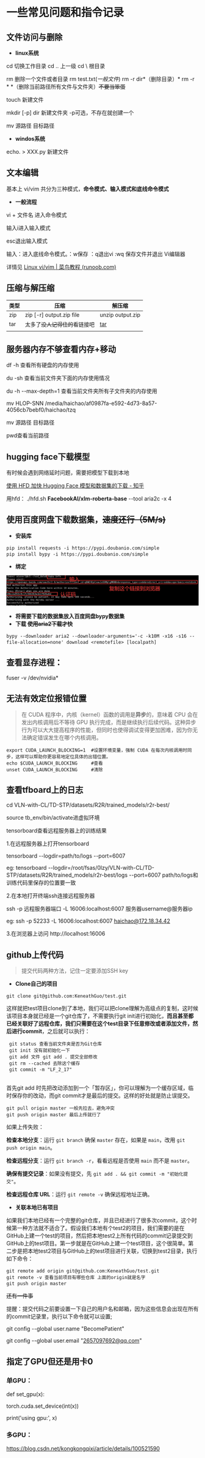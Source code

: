 # 一些常见问题和指令记录

## 文件访问与删除

* **linux系统**

cd 切换工作目录 cd .. 上一级  cd \ 根目录

rm 删除一个文件或者目录  rm test.txt(*一般文件*) rm  -r  dir*（删除目录）* rm  -r  * *（删除当前路径所有文件与文件夹）~~不要当笨蛋~~

touch 新建文件

mkdir [-p] dir  新建文件夹 -p可选，不存在就创建一个

mv 源路径 目标路径

* **windos系统**

echo. > XXX.py 新建文件

## 文本编辑

基本上 vi/vim 共分为三种模式，**命令模式、输入模式和底线命令模式**

* **一般流程**

vi + 文件名 进入命令模式

输入i进入输入模式

esc退出输入模式

输入：进入底线命令模式。：w保存  ：q退出vi  :wq  保存文件并退出 Vi编辑器

详情见 [Linux vi/vim | 菜鸟教程 (runoob.com)](https://www.runoob.com/linux/linux-vim.html)

## 压缩与解压缩

| 类型 | 压缩                           | 解压缩                                                  |
| ---- | ------------------------------ | ------------------------------------------------------- |
| zip  | zip [-r] output.zip file       | unzip output.zip                                        |
| tar  | 太多了~~没人记得住的~~看链接吧 | [tar](https://www.runoob.com/linux/linux-comm-tar.html) |
|      |                                |                                                         |



## 服务器内存不够查看内存+移动

df -h 查看所有硬盘的内存使用

du -sh 查看当前文件夹下面的内存使用情况

du -h --max-depth=1 查看当前文件夹所有子文件夹的内存使用

mv HLOP-SNN /media/haichao/af0987fa-e592-4d73-8a57-4056cb7bebf0/haichao/tzq

mv 源路径 目标路径

pwd查看当前路径



## hugging face下载模型

有时候会遇到网络延时问题，需要把模型下载到本地

[使用 HFD 加快 Hugging Face 模型和数据集的下载 - 知乎](https://zhuanlan.zhihu.com/p/721778923)

用hfd： ./hfd.sh **FacebookAI/xlm-roberta-base** --tool aria2c -x 4



## 使用百度网盘下载数据集，~~速度还行（5M/s)~~

* **安装库**

```shell
pip install requests -i https://pypi.doubanio.com/simple
pip install bypy -i https://pypi.doubanio.com/simple

```

* **绑定**

![百度网盘绑定](./img/百度网盘绑定.png)

* **将需要下载的数据集放入百度网盘bypy数据集**
* **下载  ~~使用aria2下载才快~~**

```shell
bypy --downloader aria2 --downloader-arguments='-c -k10M -x16 -s16 --file-allocation=none' download <remotefile> [localpath]
```



## 查看显存进程：

fuser -v /dev/nvidia*



## 无法有效定位报错位置

>在 CUDA 程序中，内核（kernel）函数的调用是**异步**的，意味着 CPU 会在发出内核调用后不等待 GPU 执行完成，而是继续执行后续代码。这种异步行为可以大大提高程序的性能，但同时也使得调试变得更加困难，因为你无法确定错误发生在哪个内核调用。

```shell
export CUDA_LAUNCH_BLOCKING=1  #设置环境变量，强制 CUDA 在每次内核调用时同步，这样可以帮助你更容易地定位具体的出错位置。
echo $CUDA_LAUNCH_BLOCKING     #查看
unset CUDA_LAUNCH_BLOCKING     #清除
```



## 查看tfboard上的日志

cd VLN-with-CL/TD-STP/datasets/R2R/trained_models/r2r-best/

source tb_env/bin/activate进虚拟环境

tensorboard查看远程服务器上的训练结果

1.在远程服务器上打开tensorboard

tensorboard --logdir=path/to/logs --port=6007

eg: tensorboard --logdir=/root/fsas/0lzy/VLN-with-CL/TD-STP/datasets/R2R/trained_models/r2r-best/logs --port=6007
path/to/logs和训练代码里保存的位置要一致

2.在本地打开终端ssh连接远程服务器 

ssh -p 远程服务器端口 -L 16006:localhost:6007 服务器username@服务器ip

eg: ssh -p 52233 -L 16006:localhost:6007 haichao@172.18.34.42

3.在浏览器上访问 http://localhost:16006



## github上传代码

>提交代码两种方法，记住一定要添加SSH key

* **Clone自己的项目**

```shell
git clone git@github.com:KeneathGuo/test.git
```

这样就把test项目clone到了本地，我们可以把clone理解为高级点的复制，这时候该项目本身就已经是一个git仓库了，不需要执行git init进行初始化，**而且甚至都已经关联好了远程仓库，我们只需要在这个test目录下任意修改或者添加文件，然后进行commit**，之后就可以执行：

```shell
 git status 查看当前文件夹是否为Git仓库
 git init 没有就初始化一下
 git add 文件 git add . 提交全部修改
 git rm --cached 去除这个缓存
 git commit -m "LF_2_17"
 
```

首先git add 时先把改动添加到一个「暂存区」，你可以理解为一个缓存区域，临时保存你的改动，而git commit才是最后的提交。这样的好处就是防止误提交。

```shell
git pull origin master 一般先拉去，避免冲突
git push origin master 最后上传就行了
```

如果上传失败：

**检查本地分支**：运行 `git branch` 确保 `master` 存在，如果是 `main`，改用 `git push origin main`。

**检查远程分支**：运行 `git branch -r`，看看远程是否使用 `main` 而不是 `master`。

**确保有提交记录**：如果没有提交，先 `git add . && git commit -m "初始化提交"`。

**检查远程仓库 URL**：运行 `git remote -v` 确保远程地址正确。

* **关联本地已有项目**

如果我们本地已经有一个完整的git仓库，并且已经进行了很多次commit，这个时候第一种方法就不适合了。假设我们本地有个test2的项目，我们需要的是在GitHub上建一个test的项目，然后把本地test2上所有代码的commit记录提交到GitHub上的test项目。第一步就是在GitHub上建一个test项目，这个很简单。第二步是把本地test2项目与GitHub上的test项目进行关联，切换到test2目录，执行如下命令：

```shell
git remote add origin git@github.com:KeneathGuo/test.git
git remote -v 查看当前项目有哪些仓库 上面的origin就是名字
git push origin master

```

~~还有一件事~~

提醒：提交代码之前要设置一下自己的用户名和邮箱，因为这些信息会出现在所有的commit记录里，执行以下命令就可以设置;

git config --global user.name "BecomePatient"

git config --global user.email "2657097692@qq.com"



## 指定了GPU但还是用卡0
### 单GPU：
def set_gpu(x):

  torch.cuda.set_device(int(x))

  print('using gpu:', x)
### 多GPU：
https://blog.csdn.net/kongkongqixi/article/details/100521590

